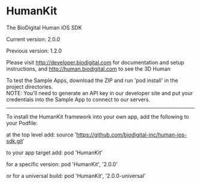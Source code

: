 # HumanKit
The BioDigital Human iOS SDK

Current version: 2.0.0

Previous version: 1.2.0

Please visit http://developer.biodigital.com for documentation and setup instructions, and http://human.biodigital.com to see the 3D Human

To test the Sample Apps, download the ZIP and run 'pod install' in the project directories.  
NOTE: You'll need to generate an API key in our developer site and put your credentials into the Sample App to connect to our servers.

<hr>

To install the HumanKit framework into your own app, add the following to your Podfile:

at the top level add:
source 'https://github.com/biodigital-inc/human-ios-sdk.git'

to your app target add:
pod 'HumanKit'

for a specific version:
pod 'HumanKit', '2.0.0'

or for a universal build:
pod 'HumanKit', '2.0.0-universal'
